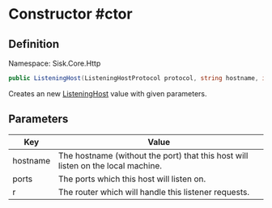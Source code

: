 # Constructor #ctor

## Definition
Namespace: Sisk.Core.Http

```csharp
public ListeningHost(ListeningHostProtocol protocol, string hostname, int[] ports, Router r)
```

Creates an new [ListeningHost](/spec/Sisk/Core/Http/ListeningHost) value with given parameters.

## Parameters

| Key | Value |
| --- | --- |
| hostname | The hostname (without the port) that this host will listen on the local machine. | 
| ports | The ports which this host will listen on. | 
| r | The router which will handle this listener requests. | 

